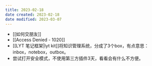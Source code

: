 ```yaml
---
title: 2023-02-18
date created: 2023-02-18
date modified: 2023-03-07
---
```


- [[如何交朋友]]
- [[Access Denied - 1020]]
- [[LYT 笔记框架|lyt kit]]将知识管理系统，分成了3个box，有点意思：inbox，notebox，outbox。
- 尝试打开安全模式，不使用第三方插件3天，看看会有什么不方便。
